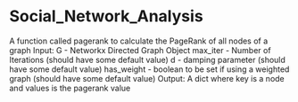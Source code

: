 # Social_Network_Analysis
A function called pagerank to calculate the PageRank of all nodes of a graph
Input:
G - Networkx Directed Graph Object
max_iter - Number of Iterations (should have some default value)
d - damping parameter (should have some default value)
has_weight - boolean to be set if using a weighted graph (should have some default value)
Output: A dict where key is a node and values is the pagerank value
